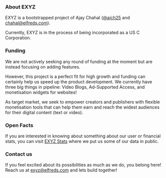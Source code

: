 ### About EXYZ

EXYZ is a bootstrapped project of Ajay Chahal ([@ajch25](https://twitter.com/ajch25) and [chahal@elfreds.com](mailto:chahal@elfreds.com)).

Currently, EXYZ is in the process of being incorporated as a US C Corporation.

### Funding 

We are not actively seeking any round of funding at the moment but are instead focusing on adding features.

However, this project is a perfect fit for high growth and funding can certainly help us speed up the product development. 
We currently have three big things in pipeline: Video Blogs, Ad-Supported Access, and monetisation widgets for websites!

As target market, we seek to empower creators and publishers with flexible monetisation tools that can help them earn and reach the widest audiences for their digital content (text or video).

### Open Facts

If you are interested in knowing about something about our user or financial stats, you can visit [EXYZ Stats](https://exyz.me/stats) where we put us some of our data in public. 

### Contact us

If you feel excited about its possibilities as much as we do, you belong here! Reach us at exyz@elfreds.com and lets build together!
